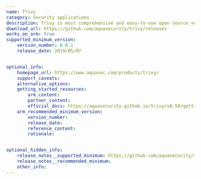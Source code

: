 ```yaml
---
name: Trivy
category: Security applications
description: Trivy is most comprehensive and easy-to-use open source vulnerability scanner for container images.
download_url: https://github.com/aquasecurity/trivy/releases
works_on_arm: true
supported_minimum_version:
    version_number: 0.0.1
    release_date: 2019/05/07


optional_info:
    homepage_url: https://www.aquasec.com/products/trivy/
    support_caveats:
    alternative_options:
    getting_started_resources:
        arm_content:
        partner_content:
        official_docs: https://aquasecurity.github.io/trivy/v0.50/getting-started/installation/
    arm_recommended_minimum_version:
        version_number:
        release_date:
        reference_content:
        rationale:


optional_hidden_info:
    release_notes__supported_minimum: https://github.com/aquasecurity/trivy/releases/tag/v0.0.1
    release_notes__recommended_minimum:
    other_info:
---
```


